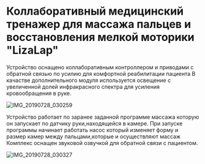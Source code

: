 # Коллаборативный медицинский тренажер для массажа пальцев и восстановления мелкой моторики "LizaLap"

Устройство оснащено коллаборативным контроллером  и приводами с обратной связью по усилию для комфортной реабилитации пациента
В качастве дополнительного модуля используется освещение с увеличенной долей инфракрасного спектра для усиления кровообращения в руке.

![IMG_20190728_030259](https://user-images.githubusercontent.com/73754919/219971480-f5fa4663-aa56-4750-8117-a301e30b186a.jpg)


Устройство работает по заранее заданной программе массажа которую он запускает по датчику руки,находящейся в камере.
При запуске программы начинает работать насос который изменяет форму и размер камер между пальцами,которые и осуществляют массаж
Комплекс оснащен звуковой озвучкой для обратной связи с пациентом.

![IMG_20190728_030327](https://user-images.githubusercontent.com/73754919/219971556-5765c6c9-50d3-4979-8974-7f75a3cea017.jpg)
